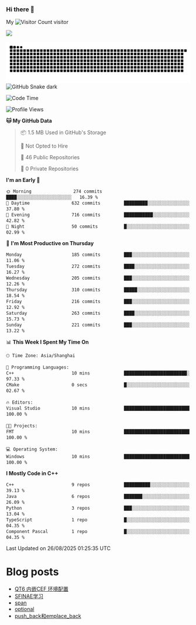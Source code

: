### Hi there 👋

My ![Visitor Count](https://profile-counter.glitch.me/bugcat9/count.svg) visitor
<!--
**bugcat9/bugcat9** is a ✨ _special_ ✨ repository because its `README.md` (this file) appears on your GitHub profile.

Here are some ideas to get you started:

- 🔭 I’m currently working on ...
- 🌱 I’m currently learning ...
- 👯 I’m looking to collaborate on ...
- 🤔 I’m looking for help with ...
- 💬 Ask me about ...
- 📫 How to reach me: ...
- 😄 Pronouns: ...
- ⚡ Fun fact: ...
-->
![](https://github-readme-stats.vercel.app/api?username=bugcat9)

![GitHub Snake Light](https://raw.githubusercontent.com/bugcat9/bugcat9/output/github-contribution-grid-snake.svg#gh-light-mode-only)
![GitHub Snake dark](github-snake-dark.svg#gh-dark-mode-only)


<!--START_SECTION:waka-->
![Code Time](http://img.shields.io/badge/Code%20Time-978%20hrs%2025%20mins-blue)

![Profile Views](http://img.shields.io/badge/Profile%20Views-0-blue)

**🐱 My GitHub Data** 

> 📦 1.5 MB Used in GitHub's Storage 
 > 
> 🚫 Not Opted to Hire
 > 
> 📜 46 Public Repositories 
 > 
> 🔑 0 Private Repositories 
 > 
**I'm an Early 🐤** 

```text
🌞 Morning                274 commits         ████░░░░░░░░░░░░░░░░░░░░░   16.39 % 
🌆 Daytime                632 commits         █████████░░░░░░░░░░░░░░░░   37.80 % 
🌃 Evening                716 commits         ███████████░░░░░░░░░░░░░░   42.82 % 
🌙 Night                  50 commits          █░░░░░░░░░░░░░░░░░░░░░░░░   02.99 % 
```
📅 **I'm Most Productive on Thursday** 

```text
Monday                   185 commits         ███░░░░░░░░░░░░░░░░░░░░░░   11.06 % 
Tuesday                  272 commits         ████░░░░░░░░░░░░░░░░░░░░░   16.27 % 
Wednesday                205 commits         ███░░░░░░░░░░░░░░░░░░░░░░   12.26 % 
Thursday                 310 commits         █████░░░░░░░░░░░░░░░░░░░░   18.54 % 
Friday                   216 commits         ███░░░░░░░░░░░░░░░░░░░░░░   12.92 % 
Saturday                 263 commits         ████░░░░░░░░░░░░░░░░░░░░░   15.73 % 
Sunday                   221 commits         ███░░░░░░░░░░░░░░░░░░░░░░   13.22 % 
```


📊 **This Week I Spent My Time On** 

```text
🕑︎ Time Zone: Asia/Shanghai

💬 Programming Languages: 
C++                      10 mins             ████████████████████████░   97.33 % 
CMake                    0 secs              █░░░░░░░░░░░░░░░░░░░░░░░░   02.67 % 

🔥 Editors: 
Visual Studio            10 mins             █████████████████████████   100.00 % 

🐱‍💻 Projects: 
FMT                      10 mins             █████████████████████████   100.00 % 

💻 Operating System: 
Windows                  10 mins             █████████████████████████   100.00 % 
```

**I Mostly Code in C++** 

```text
C++                      9 repos             ██████████░░░░░░░░░░░░░░░   39.13 % 
Java                     6 repos             ███████░░░░░░░░░░░░░░░░░░   26.09 % 
Python                   3 repos             ███░░░░░░░░░░░░░░░░░░░░░░   13.04 % 
TypeScript               1 repo              █░░░░░░░░░░░░░░░░░░░░░░░░   04.35 % 
Component Pascal         1 repo              █░░░░░░░░░░░░░░░░░░░░░░░░   04.35 % 
```




 Last Updated on 26/08/2025 01:25:35 UTC
<!--END_SECTION:waka-->
# Blog posts
<!-- BLOG-POST-LIST:START -->
- [QT6 内嵌CEF 环境配置](https://bugcat.top/2025/03/02/%E7%8E%AF%E5%A2%83%E9%85%8D%E7%BD%AE%E5%AE%89%E8%A3%85/QT6%20%E5%86%85%E5%B5%8CCEF%20%E7%8E%AF%E5%A2%83%E9%85%8D%E7%BD%AE/)
- [SFINAE学习](https://bugcat.top/2024/11/28/C++/SFINAE%E5%AD%A6%E4%B9%A0/)
- [span](https://bugcat.top/2024/11/10/C++/span/)
- [optional](https://bugcat.top/2024/11/10/C++/optional/)
- [push_back和emplace_back](https://bugcat.top/2024/10/20/C++/push-back%E5%92%8Cemplace-back/)
<!-- BLOG-POST-LIST:END -->
